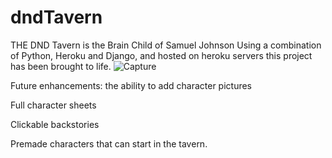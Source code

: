 ﻿# dndTavern
THE DND Tavern is the Brain Child of Samuel Johnson
Using a combination of Python, Heroku and Django, and hosted on heroku servers this project has been brought to life.
![Capture](https://user-images.githubusercontent.com/110426298/196927964-fb5e784e-2908-4d04-9fe7-7683e8b02dce.PNG)

Future enhancements:
the ability to add character pictures

Full character sheets

Clickable backstories

Premade characters that can start in the tavern.
